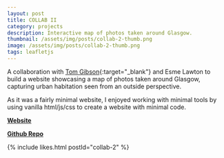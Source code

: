 ```yaml
---
layout: post
title: COLLAB II
category: projects
description: Interactive map of photos taken around Glasgow.
thumbnail: /assets/img/posts/collab-2-thumb.png
image: /assets/img/posts/collab-2-thumb.png
tags: leafletjs
---
```


A collaboration with [Tom Gibson](https://sirtomgibson.com){:target="_blank"} and Esme Lawton to build a website
showcasing a map of photos taken around Glasgow, capturing urban habitation
seen from an outside perspective.

As it was a fairly minimal website, I enjoyed working with minimal tools by using vanilla html/js/css
to create a website with minimal code.

[<b>Website</b>](https://thejester129.github.io/COLAB-II/)

[<b>Github Repo</b>](https://github.com/thejester129/COLAB-II)


{% include likes.html postId="collab-2" %}